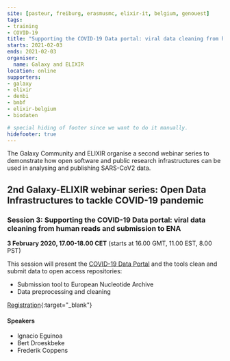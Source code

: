 ```yaml
---
site: [pasteur, freiburg, erasmusmc, elixir-it, belgium, genouest]
tags:
- training
- COVID-19
title: "Supporting the COVID-19 Data portal: viral data cleaning from human reads and submission to ENA"
starts: 2021-02-03
ends: 2021-02-03
organiser:
  name: Galaxy and ELIXIR
location: online
supporters:
- galaxy
- elixir
- denbi
- bmbf
- elixir-belgium
- biodaten

# special hiding of footer since we want to do it manually.
hidefooter: true
---
```


The Galaxy Community and ELIXIR organise a second webinar series to demonstrate how open software and public research infrastructures can be used in analysing and publishing SARS-CoV2 data.

## 2nd Galaxy-ELIXIR webinar series: Open Data Infrastructures to tackle COVID-19 pandemic

### Session 3: Supporting the COVID-19 Data portal: viral data cleaning from human reads and submission to ENA

**3 February 2020, 17.00-18.00 CET** (starts at 16.00 GMT, 11.00 EST, 8.00 PST)

This session will present the [COVID-19 Data Portal](https://www.covid19dataportal.org/) and the tools clean and submit data to open access repositories:

- Submission tool to European Nucleotide Archive
- Data preprocessing and cleaning




[Registration](https://us02web.zoom.us/webinar/register/WN_DsdNLDMxTGOmmqn0uDW7_A){:target="_blank"}

#### Speakers

- Ignacio Eguinoa 
- Bert Droeskbeke
- Frederik Coppens

